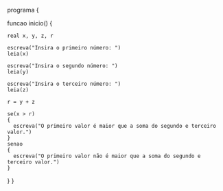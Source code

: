 <!-- 6.1. Para ler três números reais do teclado e verificar se o primeiro é maior que a soma dos outros dois. -->

programa 
{

  funcao inicio() 
  {

    real x, y, z, r

    escreva("Insira o primeiro número: ")
    leia(x)

    escreva("Insira o segundo número: ")
    leia(y)

    escreva("Insira o terceiro número: ")
    leia(z)

    r = y + z

    se(x > r)
    {
      escreva("O primeiro valor é maior que a soma do segundo e terceiro valor.")
    }
    senao
    {
      escreva("O primeiro valor não é maior que a soma do segundo e terceiro valor.")
    }
  }
}
